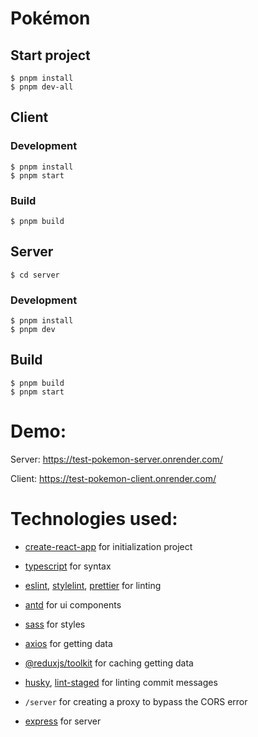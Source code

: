 # Pokémon

## Start project
```
$ pnpm install
$ pnpm dev-all
```

## Client
### Development
```
$ pnpm install
$ pnpm start
```
### Build
```
$ pnpm build
```

## Server
```
$ cd server
```
### Development
```
$ pnpm install
$ pnpm dev
```

## Build
```
$ pnpm build
$ pnpm start
```

# Demo:
Server: https://test-pokemon-server.onrender.com/

Client: https://test-pokemon-client.onrender.com/

# Technologies used:

- [create-react-app](https://create-react-app.dev/) for initialization project
- [typescript](https://www.typescriptlang.org/) for syntax
- [eslint](https://eslint.org/), [stylelint](https://stylelint.io/), [prettier](https://prettier.io/) for linting
- [antd](https://ant.design/) for ui components
- [sass](https://sass-lang.com/) for styles
- [axios](https://axios-http.com/) for getting data
- [@reduxjs/toolkit](https://redux-toolkit.js.org/) for caching getting data
- [husky](https://typicode.github.io/husky/), [lint-staged](https://github.com/lint-staged/lint-staged) for linting commit messages


- `/server` for creating a proxy to bypass the CORS error 
- [express](https://expressjs.com/) for server
